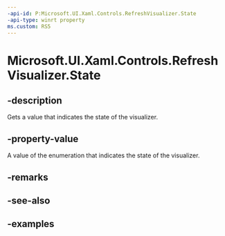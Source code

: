 ```yaml
---
-api-id: P:Microsoft.UI.Xaml.Controls.RefreshVisualizer.State
-api-type: winrt property
ms.custom: RS5
---
```

<!-- Property syntax.
public RefreshVisualizerState State { get; }
-->

# Microsoft.UI.Xaml.Controls.RefreshVisualizer.State


## -description

Gets a value that indicates the state of the visualizer.


## -property-value

A value of the enumeration that indicates the state of the visualizer.


## -remarks


## -see-also


## -examples



